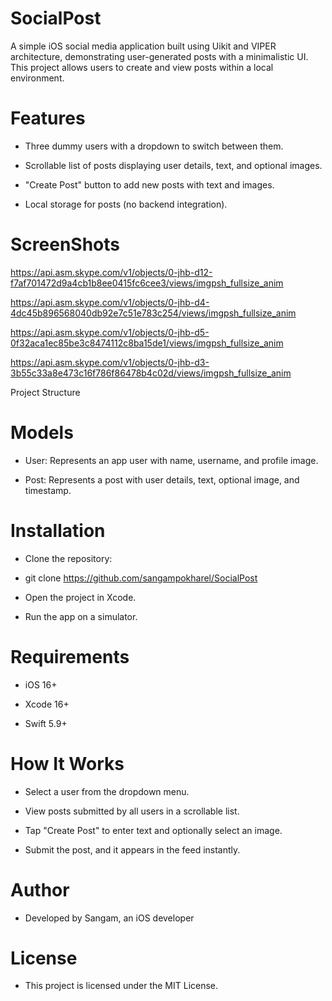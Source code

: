 # SocialPost

A simple iOS social media application built using Uikit and VIPER architecture, demonstrating user-generated posts with a minimalistic UI. This project allows users to create and view posts within a local environment.

# Features

- Three dummy users with a dropdown to switch between them.

- Scrollable list of posts displaying user details, text, and optional images.

- "Create Post" button to add new posts with text and images.

- Local storage for posts (no backend integration).

# ScreenShots

https://api.asm.skype.com/v1/objects/0-jhb-d12-f7af701472d9a4cb1b8ee0415fc6cee3/views/imgpsh_fullsize_anim

https://api.asm.skype.com/v1/objects/0-jhb-d4-4dc45b896568040db92e7c51e783c254/views/imgpsh_fullsize_anim

https://api.asm.skype.com/v1/objects/0-jhb-d5-0f32aca1ec85be3c8474112c8ba15de1/views/imgpsh_fullsize_anim

https://api.asm.skype.com/v1/objects/0-jhb-d3-3b55c33a8e473c16f786f86478b4c02d/views/imgpsh_fullsize_anim


Project Structure

# Models

- User: Represents an app user with name, username, and profile image.

- Post: Represents a post with user details, text, optional image, and timestamp.

# Installation

- Clone the repository:

- git clone https://github.com/sangampokharel/SocialPost

- Open the project in Xcode.

- Run the app on a simulator.

# Requirements

- iOS 16+

- Xcode 16+

- Swift 5.9+

# How It Works

- Select a user from the dropdown menu.

- View posts submitted by all users in a scrollable list.

- Tap "Create Post" to enter text and optionally select an image.

- Submit the post, and it appears in the feed instantly.


# Author

- Developed by Sangam, an iOS developer 

# License

- This project is licensed under the MIT License.
